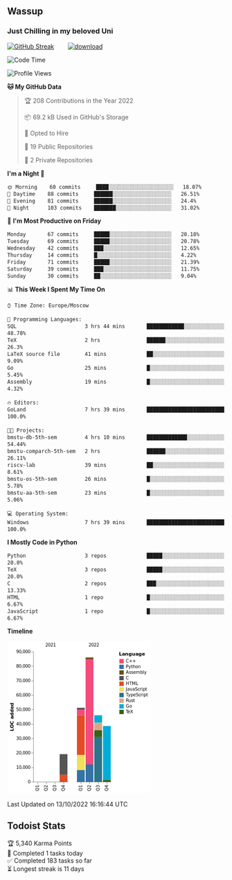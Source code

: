 ## Wassup 
### Just Chilling in my beloved Uni 

<!--
-->

[![GitHub Streak](http://github-readme-streak-stats.herokuapp.com?user=archeoss&theme=shades-of-purple&hide_border=true&date_format=j%20M%5B%20Y%5D)](https://git.io/streak-stats)&nbsp;&nbsp;&nbsp;&nbsp;&nbsp;&nbsp;&nbsp;&nbsp;[![download](https://user-images.githubusercontent.com/68448737/147796309-d8b65b1d-4dde-40d9-b03a-2b42aaa6cd43.jpeg)
](http://bmstu.ru/)

<!--START_SECTION:waka-->
![Code Time](http://img.shields.io/badge/Code%20Time-614%20hrs%2052%20mins-blue)

![Profile Views](http://img.shields.io/badge/Profile%20Views-2-blue)

**🐱 My GitHub Data** 

> 🏆 208 Contributions in the Year 2022
 > 
> 📦 69.2 kB Used in GitHub's Storage 
 > 
> 💼 Opted to Hire
 > 
> 📜 19 Public Repositories 
 > 
> 🔑 2 Private Repositories  
 > 
**I'm a Night 🦉** 

```text
🌞 Morning    60 commits     ████░░░░░░░░░░░░░░░░░░░░░   18.07% 
🌆 Daytime    88 commits     ██████░░░░░░░░░░░░░░░░░░░   26.51% 
🌃 Evening    81 commits     ██████░░░░░░░░░░░░░░░░░░░   24.4% 
🌙 Night      103 commits    ███████░░░░░░░░░░░░░░░░░░   31.02%

```
📅 **I'm Most Productive on Friday** 

```text
Monday       67 commits     █████░░░░░░░░░░░░░░░░░░░░   20.18% 
Tuesday      69 commits     █████░░░░░░░░░░░░░░░░░░░░   20.78% 
Wednesday    42 commits     ███░░░░░░░░░░░░░░░░░░░░░░   12.65% 
Thursday     14 commits     █░░░░░░░░░░░░░░░░░░░░░░░░   4.22% 
Friday       71 commits     █████░░░░░░░░░░░░░░░░░░░░   21.39% 
Saturday     39 commits     ███░░░░░░░░░░░░░░░░░░░░░░   11.75% 
Sunday       30 commits     ██░░░░░░░░░░░░░░░░░░░░░░░   9.04%

```


📊 **This Week I Spent My Time On** 

```text
⌚︎ Time Zone: Europe/Moscow

💬 Programming Languages: 
SQL                      3 hrs 44 mins       ████████████░░░░░░░░░░░░░   48.78% 
TeX                      2 hrs               ██████░░░░░░░░░░░░░░░░░░░   26.3% 
LaTeX source file        41 mins             ██░░░░░░░░░░░░░░░░░░░░░░░   9.09% 
Go                       25 mins             █░░░░░░░░░░░░░░░░░░░░░░░░   5.45% 
Assembly                 19 mins             █░░░░░░░░░░░░░░░░░░░░░░░░   4.32%

🔥 Editors: 
GoLand                   7 hrs 39 mins       █████████████████████████   100.0%

🐱‍💻 Projects: 
bmstu-db-5th-sem         4 hrs 10 mins       █████████████░░░░░░░░░░░░   54.44% 
bmstu-comparch-5th-sem   2 hrs               ██████░░░░░░░░░░░░░░░░░░░   26.11% 
riscv-lab                39 mins             ██░░░░░░░░░░░░░░░░░░░░░░░   8.61% 
bmstu-os-5th-sem         26 mins             █░░░░░░░░░░░░░░░░░░░░░░░░   5.78% 
bmstu-aa-5th-sem         23 mins             █░░░░░░░░░░░░░░░░░░░░░░░░   5.06%

💻 Operating System: 
Windows                  7 hrs 39 mins       █████████████████████████   100.0%

```

**I Mostly Code in Python** 

```text
Python                   3 repos             █████░░░░░░░░░░░░░░░░░░░░   20.0% 
TeX                      3 repos             █████░░░░░░░░░░░░░░░░░░░░   20.0% 
C                        2 repos             ███░░░░░░░░░░░░░░░░░░░░░░   13.33% 
HTML                     1 repo              █░░░░░░░░░░░░░░░░░░░░░░░░   6.67% 
JavaScript               1 repo              █░░░░░░░░░░░░░░░░░░░░░░░░   6.67%

```


**Timeline**

![Chart not found](https://raw.githubusercontent.com/archeoss/archeoss/master/charts/bar_graph.png) 


 Last Updated on 13/10/2022 16:16:44 UTC
<!--END_SECTION:waka-->

## Todoist Stats

<!-- TODO-IST:START -->
🏆  5,340 Karma Points           
🌸  Completed 1 tasks today           
✅  Completed 183 tasks so far           
⏳  Longest streak is 11 days
<!-- TODO-IST:END -->
